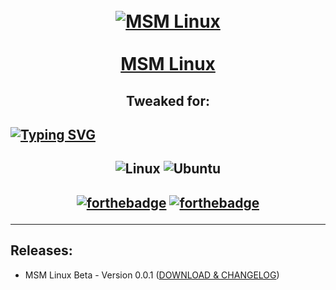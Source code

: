 <h1 align="center">
  <br>
  <a href="#"><img src="https://raw.githubusercontent.com/msm-linux/MSM-Linux-Release-Official/main/assets/welcome.png" alt="MSM Linux"></a>
  <br>
  <br>
  <u><b>MSM Linux</b></u>
  <br>
    <h2 align="center">
    Tweaked for:
<h2>
<a href="https://git.io/typing-svg"><img src="https://readme-typing-svg.herokuapp.com?font=Fira+Code&pause=1000&center=true&width=1000&lines=Performance;User+Experience;Usability;For+fun;A+nice+starting+point+into+Linux+world" alt="Typing SVG" /></a>





<h2 align="center">

![Linux](https://img.shields.io/badge/Linux-FCC624?style=for-the-badge&logo=linux&logoColor=black)
![Ubuntu](https://img.shields.io/badge/Ubuntu-E95420?style=for-the-badge&logo=ubuntu&logoColor=white)

</h2>

<h2 align="center">

[![forthebadge](https://forthebadge.com/images/badges/does-not-contain-msg.svg)](https://forthebadge.com)
[![forthebadge](https://forthebadge.com/images/badges/you-didnt-ask-for-this.svg)](https://forthebadge.com)

</h2>

---
## Releases:
-   MSM Linux Beta - Version 0.0.1 (<a href="">DOWNLOAD & CHANGELOG</a>)




